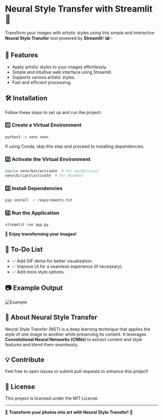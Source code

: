 # Neural Style Transfer with Streamlit 🎨

Transform your images with artistic styles using this simple and interactive **Neural Style Transfer** tool powered by **Streamlit**! 🖼️✨

## 🚀 Features
- Apply artistic styles to your images effortlessly.
- Simple and intuitive web interface using Streamlit.
- Supports various artistic styles.
- Fast and efficient processing.

## 🛠 Installation
Follow these steps to set up and run the project:

### 1️⃣ Create a Virtual Environment
```bash
python3 -m venv venv
```
If using Conda, skip this step and proceed to installing dependencies.

### 2️⃣ Activate the Virtual Environment
```bash
source venv/bin/activate  # For macOS/Linux
venv\Scripts\activate  # For Windows
```

### 3️⃣ Install Dependencies
```bash
pip install -r requirements.txt
```

### 4️⃣ Run the Application
```bash
streamlit run app.py
```
🎉 **Enjoy transforming your images!**

## 📌 To-Do List
- ✅ Add GIF demo for better visualization.
- ✅ Improve UI for a seamless experience (if necessary).
- ✅ Add more style options.

## 📷 Example Output
![Example](example_output.png)

## 📝 About Neural Style Transfer
Neural Style Transfer (NST) is a deep learning technique that applies the style of one image to another while preserving its content. It leverages **Convolutional Neural Networks (CNNs)** to extract content and style features and blend them seamlessly.

## 💡 Contribute
Feel free to open issues or submit pull requests to enhance this project!

## 📜 License
This project is licensed under the MIT License.

---
🚀 **Transform your photos into art with Neural Style Transfer!** 🎨

